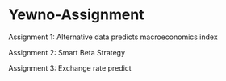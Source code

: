 # Yewno-Assignment

Assignment 1: 
Alternative data predicts macroeconomics index

Assignment 2: 
Smart Beta Strategy

Assignment 3: 
Exchange rate predict
